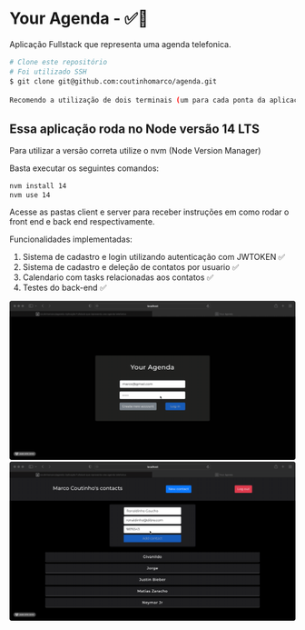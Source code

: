 # Your Agenda - ✅🚀



Aplicação Fullstack que representa uma agenda telefonica.
````bash
# Clone este repositório
# Foi utilizado SSH
$ git clone git@github.com:coutinhomarco/agenda.git

Recomendo a utilização de dois terminais (um para cada ponta da aplicação)
````

<h2>Essa aplicação roda no Node versão 14 LTS</h2>
<p>Para utilizar a versão correta utilize o nvm (Node Version Manager)</p>
<p>Basta executar os seguintes comandos:</p>


````
nvm install 14
nvm use 14
````



Acesse as pastas client e server 
para receber instruções em como rodar o front end e back end 
respectivamente.


Funcionalidades implementadas:
<ol>
    <li>Sistema de cadastro e login utilizando autenticação com JWTOKEN ✅</li>
    <li>Sistema de cadastro e deleção de contatos por usuario ✅</li>
    <li>Calendario com tasks relacionadas aos contatos ✅</li>
    <li>Testes do back-end ✅</li>
</ol>

<img src='./client/images/login.gif'>
<img src='./client/images/newcontact.gif'>
